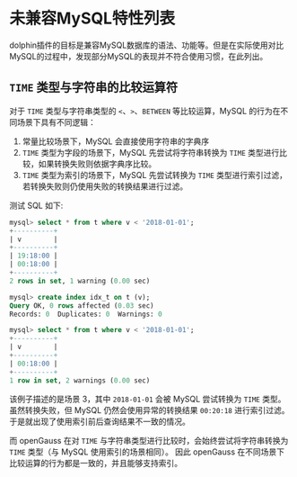 # 未兼容MySQL特性列表

dolphin插件的目标是兼容MySQL数据库的语法、功能等。但是在实际使用对比MySQL的过程中，发现部分MySQL的表现并不符合使用习惯，在此列出。

## `TIME` 类型与字符串的比较运算符

对于 `TIME` 类型与字符串类型的 `<`、`>`、`BETWEEN` 等比较运算，MySQL 的行为在不同场景下具有不同逻辑：

1. 常量比较场景下，MySQL 会直接使用字符串的字典序
2. `TIME` 类型为字段的场景下，MySQL 先尝试将字符串转换为 `TIME` 类型进行比较，如果转换失败则依据字典序比较。
3. `TIME` 类型为索引的场景下，MySQL 先尝试转换为 `TIME` 类型进行索引过滤，若转换失败则仍使用失败的转换结果进行过滤。

测试 SQL 如下:

```sql
mysql> select * from t where v < '2018-01-01';
+----------+
| v        |
+----------+
| 19:18:00 |
| 00:18:00 |
+----------+
2 rows in set, 1 warning (0.00 sec)

mysql> create index idx_t on t (v);
Query OK, 0 rows affected (0.03 sec)
Records: 0  Duplicates: 0  Warnings: 0

mysql> select * from t where v < '2018-01-01';
+----------+
| v        |
+----------+
| 00:18:00 |
+----------+
1 row in set, 2 warnings (0.00 sec)

```

该例子描述的是场景 3，其中 `2018-01-01` 会被 MySQL 尝试转换为 `TIME` 类型。
虽然转换失败，但 MySQL 仍然会使用异常的转换结果 `00:20:18` 进行索引过滤。
于是就出现了使用索引前后查询结果不一致的情况。

而 openGauss 在对 `TIME` 与字符串类型进行比较时，会始终尝试将字符串转换为 `TIME` 类型（与 MySQL 使用索引的场景相同）。
因此 openGauss 在不同场景下比较运算的行为都是一致的，并且能够支持索引。
